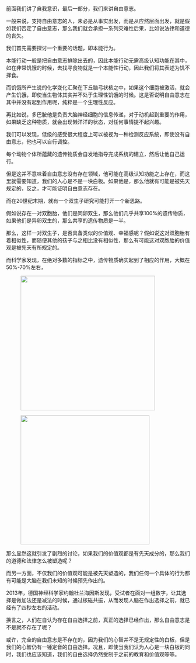 <p>前面我们讲了自我意识，最后一部分，我们来讲自由意志。</p><p>一般来说，支持自由意志的人，未必是从事实出发，而是从应然层面出发，就是假如我们否定了自由意志，那么我们就会承担一系列灾难性后果，比如说法律和道德的丧失。</p><p>我们首先需要探讨一个重要的话题，即本能行为。</p><p>本能行动一般是把自由意志排除出去的，因此本能行动无需高级认知功能在其中，如在非常饥饿的时候，去找寻食物就是一个本能性行动，因此我们将其表述为饥不择食。</p><p>而饥饿所产生说的化学变化汇聚在下丘脑弓状核之中，如果这个细胞被激活，就会产生饥饿，即使当生物体其实并不处于生理性饥饿的时候。这是否说明自由意志在其中并没有起到作用呢，纯粹是一个生理性反应。</p><p>再比如说，多巴胺他是负责大脑神经细胞的信息传递，对于动机起到重要的作用，如果缺乏这种物质，就会出现懒洋洋的状态，对任何事情提不起兴趣。</p><p>我们可以发现，低级的感受很大程度上可以被视为一种检测反应系统，即使没有自由意志，他也可以自行调控。</p><p>每个动物个体所蕴藏的遗传物质会自发地指导完成系统的建立，然后让他自己运行。</p><p>但是这并不意味着自由意志没有存在领域，他可能在高级认知功能之上存在，而这里就需要知道，我们的人心是不是一块白板。如果他是，那么他就有可能是被先天规定的，反之，才可能证明自由意志存在。</p><p>而在20世纪末期，就有一个双生子研究可能打开一个新思路。</p><p>假如说存在一对双胞胎，他们是同卵双生，那么他们几乎共享100%的遗传物质，如果他们是异卵双生的，那么共享的遗传物质是一半。</p><p>那么，这样一对双生子，是否具备类似的价值观、幸福感呢？假如说这对双胞胎有着相似性，而随便其他的孩子与之相比没有相似性，那么有可能这对双胞胎的价值观是被先天有所规定的。</p><p>而科学家发现，在绝对多数的指标之中，遗传物质确实起到了相应的作用，大概在50%-70%左右，</p><figure data-size="normal"><img src="https://pic4.zhimg.com/v2-fdccc34b09619d5a84d2e4ba20503753_b.jpg" data-caption="" data-size="normal" data-rawwidth="368" data-rawheight="350" class="content_image" width="368"/></figure><figure data-size="normal"><img src="https://pic1.zhimg.com/v2-ae5404f5390572d5b2e00bb690149c10_b.jpg" data-caption="" data-size="normal" data-rawwidth="353" data-rawheight="213" class="content_image" width="353"/></figure><p>那么显然这就引发了剧烈的讨论，如果我们的价值观都是有先天成分的，那么我们的道德和法律怎么被塑造呢？</p><p>而另一方面，不仅我们的价值观可能是被先天塑造的，我们任何一个具体的行为都有可能是大脑在我们未知的时候预先作出的。</p><p>2013年，德国神经科学家约翰杜兰海因斯发现，受试者在面对一组数字，让其选择是做加法还是减法的时候，通过核磁共振，从而发现人脑在作出选择之前，就已经有了四秒左右的活动。</p><p>换言之，人们在自认为存在自由选择之前，真正的选择已经作出，那么自由意志是不是就不存在了呢？</p><p>或许，完全的自由意志是不存在的，因为我们的心智并不是无规定性的白板，但是我们的心智仍有一锤定音的自由选择。况且，即使当我们认为人心是一块白板的同时，我们也应该知道，我们的自由选择仍然受制于之前的教育和价值观等等。</p><p></p>